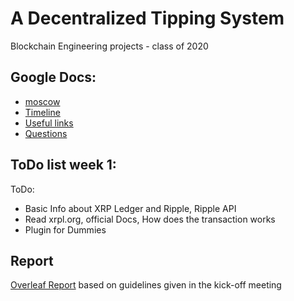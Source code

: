 # A Decentralized Tipping System
Blockchain Engineering projects - class of 2020 

## Google Docs: 
- [moscow][1]
- [Timeline][2]
- [Useful links][3]
- [Questions][4]

## ToDo list week 1:
ToDo:
- Basic Info about XRP Ledger and Ripple, Ripple API
- Read xrpl.org, official  Docs, How does the transaction works
- Plugin for Dummies

## Report
[Overleaf Report](https://www.overleaf.com/6311138225cynhjxyhsfrw) based on guidelines given in the kick-off meeting 






[1]: https://docs.google.com/document/d/1jz3daNa12Ojk0Ogy33iWjOiPGHjUcu8mtmqWH8Ofn_o/edit

[2]: https://docs.google.com/document/d/16TEjmnxBG0Wp3-vp8aDHHc_2ACag4y8VjfbCIwTiw8U/edit

[3]: https://docs.google.com/document/d/1Jal87UdPESdcetvTIqZiF2D1wPDxMcgckISoOi9SJbQ/edit

[4]: https://docs.google.com/document/d/1I0E0T6oJXZ29rQAAhQ1z7MdokbKwJNvtsPdaO4g867Y/edit
